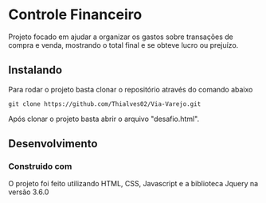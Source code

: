 <!-- <img src="./assets/images/via-varejo.png" alt="Logo of the project" align="right" style="width:100px;height:100px" > -->

# Controle Financeiro

Projeto focado em ajudar a organizar os gastos sobre transações de compra e venda, mostrando o total final e se obteve lucro ou prejuízo.

## Instalando

Para rodar o projeto basta clonar o repositório através do comando abaixo

```shell
git clone https://github.com/Thialves02/Via-Varejo.git
```
Após clonar o projeto basta abrir o arquivo "desafio.html".

## Desenvolvimento

### Construido com
O projeto foi feito utilizando HTML, CSS, Javascript e a biblioteca Jquery na versão 3.6.0

